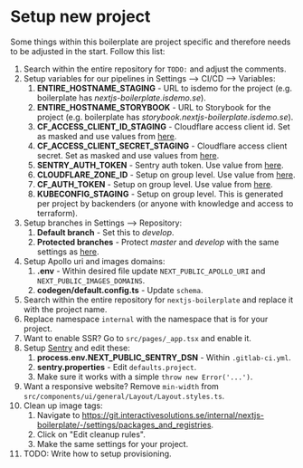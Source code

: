 # Setup new project

Some things within this boilerplate are project specific and therefore needs to be adjusted in the start. Follow this list:

1. Search within the entire repository for `TODO:` and adjust the comments.
2. Setup variables for our pipelines in Settings --> CI/CD --> Variables:
   1. **ENTIRE_HOSTNAME_STAGING** - URL to isdemo for the project (e.g. boilerplate has _nextjs-boilerplate.isdemo.se_).
   2. **ENTIRE_HOSTNAME_STORYBOOK** - URL to Storybook for the project (e.g. boilerplate has _storybook.nextjs-boilerplate.isdemo.se_).
   3. **CF_ACCESS_CLIENT_ID_STAGING** - Cloudflare access client id. Set as masked and use values from [here](https://git.interactivesolutions.se/internal/nextjs-boilerplate/-/settings/ci_cd).
   4. **CF_ACCESS_CLIENT_SECRET_STAGING** - Cloudflare access client secret. Set as masked and use values from [here](https://git.interactivesolutions.se/internal/nextjs-boilerplate/-/settings/ci_cd).
   5. **SENTRY_AUTH_TOKEN** - Sentry auth token. Use value from [here](https://git.interactivesolutions.se/internal/nextjs-boilerplate/-/settings/ci_cd).
   6. **CLOUDFLARE_ZONE_ID** - Setup on group level. Use value from [here](https://git.interactivesolutions.se/internal/nextjs-boilerplate/-/settings/ci_cd).
   7. **CF_AUTH_TOKEN** - Setup on group level. Use value from [here](https://git.interactivesolutions.se/internal/nextjs-boilerplate/-/settings/ci_cd).
   8. **KUBECONFIG_STAGING** - Setup on group level. This is generated per project by backenders (or anyone with knowledge and access to terraform).
3. Setup branches in Settings --> Repository:
   1. **Default branch** - Set this to _develop_.
   2. **Protected branches** - Protect _master_ and _develop_ with the same settings as [here](https://git.interactivesolutions.se/internal/nextjs-boilerplate/-/settings/repository).
4. Setup Apollo uri and images domains:
   1. **.env** - Within desired file update `NEXT_PUBLIC_APOLLO_URI` and `NEXT_PUBLIC_IMAGES_DOMAINS`.
   2. **codegen/default.config.ts** - Update `schema`.
5. Search within the entire repository for `nextjs-boilerplate` and replace it with the project name.
6. Replace namespace `internal` with the namespace that is for your project.
7. Want to enable SSR? Go to `src/pages/_app.tsx` and enable it.
8. Setup [Sentry](https://sentry.interactivesolutions.se/) and edit these:
   1. **process.env.NEXT_PUBLIC_SENTRY_DSN** - Within `.gitlab-ci.yml`.
   2. **sentry.properties** - Edit `defaults.project`.
   3. Make sure it works with a simple `throw new Error('...')`.
9. Want a responsive website? Remove `min-width` from `src/components/ui/general/Layout/Layout.styles.ts`.
10. Clean up image tags:
    1. Navigate to https://git.interactivesolutions.se/internal/nextjs-boilerplate/-/settings/packages_and_registries.
    2. Click on "Edit cleanup rules".
    3. Make the same settings for your project.
11. TODO: Write how to setup provisioning.
